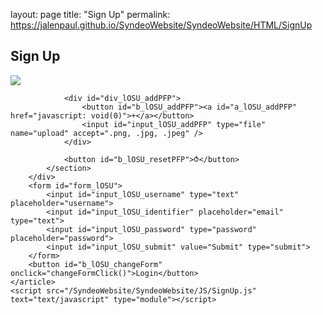 layout: page
title: "Sign Up"
permalink: https://jalenpaul.github.io/SyndeoWebsite/SyndeoWebsite/HTML/SignUp

<!DOCTYPE html>
<meta charset="UTF-8">
<html>

<head>
    <link rel="styleSheet" type="text/css" href="/SyndeoWebsite/SyndeoWebsite/CSS/MainStyles.css">
    <link rel="styleSheet" type="text/css" href="/SyndeoWebsite/SyndeoWebsite/CSS/LoginOrSignUpStyles.css">
    <title>Sign Up</title>
</head>

<body>
    <article id="article_lOSU">
        <h1 id="h1_lOSU">Sign Up</h1>
        <div id="div_lOSU_PFP">
            <img id="img_lOSU_pfp" src="/SyndeoWebsite/SyndeoWebsite/Res/PNGs/img_syndeo_pfp.png">
            <section id="section_lOSU_pfp">

                <div id="div_lOSU_addPFP">
                    <button id="b_lOSU_addPFP"><a id="a_lOSU_addPFP" href="javascript: void(0)">+</a></button>
                    <input id="input_lOSU_addPFP" type="file" name="upload" accept=".png, .jpg, .jpeg" />
                </div>

                <button id="b_lOSU_resetPFP">⥀</button>
            </section>
        </div>
        <form id="form_lOSU">
            <input id="input_lOSU_username" type="text" placeholder="username">
            <input id="input_lOSU_identifier" placeholder="email" type="text">
            <input id="input_lOSU_password" type="password" placeholder="password">
            <input id="input_lOSU_submit" value="Submit" type="submit">
        </form>
        <button id="b_lOSU_changeForm" onclick="changeFormClick()">Login</button>
    </article>
    <script src="/SyndeoWebsite/SyndeoWebsite/JS/SignUp.js" text="text/javascript" type="module"></script>
</body>

</html>

